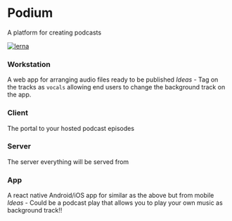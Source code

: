 # Podium

A platform for creating podcasts

[![lerna](https://img.shields.io/badge/maintained%20with-lerna-cc00ff.svg)](https://lerna.js.org/)

### Workstation

A web app for arranging audio files ready to be published
_Ideas_ - Tag on the tracks as `vocals` allowing end users to change the background track on the app.

### Client

The portal to your hosted podcast episodes

### Server

The server everything will be served from

### App

A react native Android/iOS app for similar as the above but from mobile
_Ideas_ - Could be a podcast play that allows you to play your own music as background track!!
